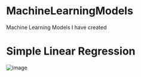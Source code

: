 # MachineLearningModels
Machine Learning Models I have created

# Simple Linear Regression
![image](https://user-images.githubusercontent.com/19524084/179326016-550de7a2-6ee7-4aca-8c82-91c61c7d9d0c.png)
